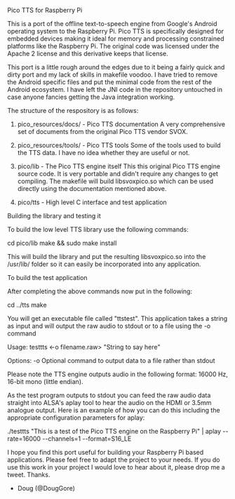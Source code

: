 Pico TTS for Raspberry Pi

This is a port of the offline text-to-speech engine from Google's Android operating system to the Raspberry Pi. Pico TTS is specifically designed for embedded devices making it ideal for memory and processing constrained platforms like the Raspberry Pi. The original code was licensed under the Apache 2 license and this derivative keeps that license.

This port is a little rough around the edges due to it being a fairly quick and dirty port and my lack of skills in makefile voodoo. I have tried to remove the Android specific files and put the minimal code from the rest of the Android ecosystem. I have left the JNI code in the repository untouched in case anyone fancies getting the Java integration working.

The structure of the respository is as follows:

1) pico_resources/docs/ - Pico TTS documentation
A very comprehensive set of documents from the original Pico TTS vendor SVOX.

2) pico_resources/tools/ - Pico TTS tools
Some of the tools used to build the TTS data. I have no idea whether they are useful or not.

3) pico/lib - The Pico TTS engine itself
This this original Pico TTS engine source code. It is very portable and didn't require any changes to get compiling. The makefile will build libsvoxpico.so which can be used directly using the documentation mentioned above.

4) pico/tts - High level C interface and test application


Building the library and testing it

To build the low level TTS library use the following commands:

cd pico/lib
make && sudo make install

This will build the library and put the resulting libsvoxpico.so into the /usr/lib/ folder so it can easily be incorporated into any application.

To build the test application

After completing the above commands now put in the following:

cd ../tts
make

You will get an executable file called "ttstest". This application takes a string as input and will output the raw audio to stdout or to a file using the -o command

Usage:
testtts <-o filename.raw> "String to say here"

Options:
-o      Optional command to output data to a file rather than stdout

Please note the TTS engine outputs audio in the following format: 16000 Hz, 16-bit mono (little endian).

As the test program outputs to stdout you can feed the raw audio data straight into ALSA's aplay tool to hear the audio on the HDMI or 3.5mm analogue output. Here is an example of how you can do this including the appropriate configuration parameters for aplay:

./testtts "This is a test of the Pico TTS engine on the Raspberry Pi" | aplay --rate=16000 --channels=1 --format=S16_LE


I hope you find this port useful for building your Raspberry Pi based applications. Please feel free to adapt the project to your needs. If you do use this work in your project I would love to hear about it, please drop me a tweet. Thanks.

- Doug (@DougGore)
